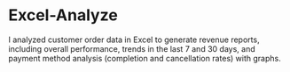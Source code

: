 # Excel-Analyze
I analyzed customer order data in Excel to generate revenue reports, including overall performance, trends in the last 7 and 30 days, and payment method analysis (completion and cancellation rates) with graphs.
